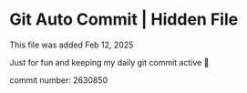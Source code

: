 # Git Auto Commit | Hidden File

This file was added Feb 12, 2025

Just for fun and keeping my daily git commit active 🤪

commit number: 2630850
